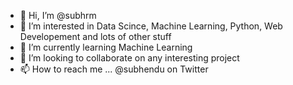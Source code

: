 - 👋 Hi, I’m @subhrm
- 👀 I’m interested in Data Scince, Machine Learning, Python, Web Developement and lots of other stuff  
- 🌱 I’m currently learning Machine Learning
- 💞️ I’m looking to collaborate on any interesting project
- 📫 How to reach me ... @subhendu on Twitter 

<!---
subhrm/subhrm is a ✨ special ✨ repository because its `README.md` (this file) appears on your GitHub profile.
You can click the Preview link to take a look at your changes.
--->
